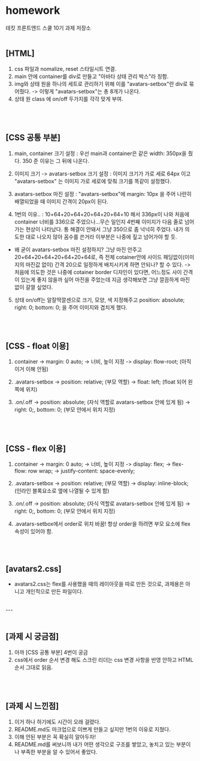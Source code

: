 # homework
테킷 프론트엔드 스쿨 10기 과제 저장소
<br/>
<br/>

## [HTML]
1. css 파일과 nomalize, reset 스타일시트 연결.
2. main 안에 container를 div로 만들고 "아바타 상태 관리 박스"라 칭함.
3. img와 상태 원을 하나의 세트로 관리하기 위해 이를 "avatars-setbox"란 div로 묶어줬다. 
   -> 이렇게 "avatars-setbox"는 총 8개가 나온다.
4. 상태 원 class 에 on/off 두가지를 각각 맞게 부여.
<br/>
<br/>

## [CSS 공통 부분]
1. main, container 크기 설정 
: 우선 main과 container은 같은 width: 350px을 줬다. 350 준 이유는 그 뒤에 나온다.

2. 이미지 크기 -> avatars-setbox 크기 설정
: 이미지 크기가 가로 세로 64px 이고 "avatars-setbox" 는 이미지 가로 세로에 맞춰 크기를 똑같이 설정했다. 

3. avatars-setbox 마진 설정
: "avatars-setbox"에 margin: 10px 을 주어 나란히 배열되었을 때 이미지 간격이 20px이 된다. 

4. 1번의 이유..
: 10+64+20+64+20+64+20+64+10 해서 336px이 나와 처음에 container 너비를 336으로 주었으나...무슨 일인지 4번째 이미지가 다음 줄로 넘어가는 현상이 나타났다. 통 해결이 안돼서 그냥 350으로 좀 넉넉히 주었다. 내가 의도한 대로 나오지 않아 꼼수를 쓴거라 이부분은 나중에 짚고 넘어가야 할 듯.
- 왜 굳이 avatars-setbox 마진 설정하지? 그냥 마진 안주고 20+64+20+64+20+64+20+64로, 즉 전체 cotainer안에 사이드 패딩없이(이미지의 마진값 없이) 간격 20으로 일정하게 배치시키게 하면 안되나? 할 수 있다. -> 처음에 의도한 것은 나중에 cotainer border 디자인이 있다면, 어느정도 사이 간격이 있는게 좋지 않을까 싶어 마진을 주었는데 지금 생각해보면 그냥 깔끔하게 마진 없이 갈껄 싶었다. 

5. 상태 on/off는 알잘딱깔센으로 크기, 모양, 색 지정해주고 position: absolute; right: 0; bottom: 0; 을 주어 이미지와 겹치게 했다.
<br/>
<br/>

## [CSS - float 이용]
1. container 
-> margin: 0 auto;
-> 너비, 높이 지정
-> display: flow-root; (아직 이거 이해 안됨)

2. .avatars-setbox
-> position: relative; (부모 역할)
-> float: left; (float 되어 왼쪽에 위치)

3. .on/.off
-> position: absolute; (자식 역할로 avatars-setbox 안에 있게 됨)
-> right: 0;, bottom: 0; (부모 안에서 위치 지정)
<br/>
<br/>

## [CSS - flex 이용]
1. container 
-> margin: 0 auto;
-> 너비, 높이 지정
-> display: flex;
-> flex-flow: row wrap;
-> justify-content: space-evenly;

2. .avatars-setbox
-> position: relative; (부모 역할)
-> display: inline-block; (인라인 블록요소로 옆에 나열될 수 있게 함)

3. .on/.off
-> position: absolute; (자식 역할로 avatars-setbox 안에 있게 됨)
-> right: 0;, bottom: 0; (부모 안에서 위치 지정)

4. .avatars-setbox에서 order로 위치 바꿈! 항상 order을 하려면 부모 요소에 flex 속성이 있어야 함.
<br/>
<br/>

## [avatars2.css]
* avatars2.css는 flex를 사용했을 때의 레이아웃을 따로 만든 것으로, 과제용은 아니고 개인적으로 만든 파일이다. 
<br/>
---
<br/>
<br/>

## [과제 시 궁금점]
1. 아까 [CSS 공통 부분] 4번이 궁금
2. css에서 order 순서 변경 해도 스크린 리더는 css 변경 사항을 반영 안하고 HTML 순서 그대로 읽음. 
<br/>
<br/>

## [과제 시 느낀점]
1. 이거 하나 하기에도 시간이 오래 걸렸다.
2. README.md도 마크업으로 이쁘게 만들고 싶지만 1번의 이유로 지쳤다.
3. 이해 안된 부분은 꼭 확실히 알아두자!
4. README.md를 써보니까 내가 어떤 생각으로 구조를 쌓았고, 놓치고 있는 부분이나 부족한 부분을 알 수 있어서 좋았다. 
